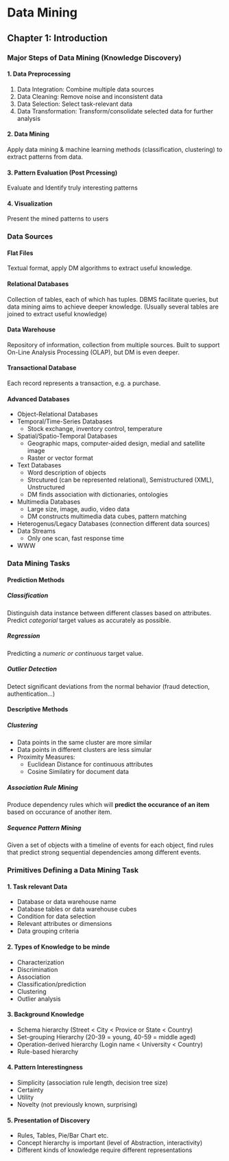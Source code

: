 # Data Mining
## Chapter 1: Introduction
### Major Steps of Data Mining (Knowledge Discovery)
#### 1. Data Preprocessing
1. Data Integration: Combine multiple data sources
2. Data Cleaning: Remove noise and inconsistent data
3. Data Selection: Select task-relevant data
4. Data Transformation: Transform/consolidate selected data for further analysis

#### 2. Data Mining
Apply data mining & machine learning methods (classification, clustering) to extract patterns from data.

#### 3. Pattern Evaluation (Post Prcessing)
Evaluate and Identify truly interesting patterns

#### 4. Visualization
Present the mined patterns to users

### Data Sources
#### Flat Files
Textual format, apply DM algorithms to extract useful knowledge.

#### Relational Databases
Collection of tables, each of which has tuples. DBMS facilitate queries, but data mining aims to achieve deeper knowledge. (Usually several tables are joined to extract useful knowledge)

#### Data Warehouse
Repository of information, collection from multiple sources. Built to support On-Line Analysis Processing (OLAP), but DM is even deeper.

#### Transactional Database
Each record represents a transaction, e.g. a purchase.

#### Advanced Databases
* Object-Relational Databases
* Temporal/Time-Series Databases
	* Stock exchange, inventory control, temperature
* Spatial/Spatio-Temporal Databases
	* Geographic maps, computer-aided design, medial and satellite image
	* Raster or vector format
* Text Databases
	* Word description of objects
	* Strcutured (can be represented relational), Semistructured (XML), Unstructured
	* DM finds association with dictionaries, ontologies
* Multimedia Databases
	* Large size, image, audio, video data
	* DM constructs multimedia data cubes, pattern matching
* Heterogenus/Legacy Databases (connection different data sources)
* Data Streams
	* Only one scan, fast response time
* WWW

### Data Mining Tasks
#### Prediction Methods
##### Classification
Distinguish data instance between different classes based on attributes. Predict *categorial* target values as accurately as possible.

##### Regression
Predicting a *numeric or continuous* target value.

##### Outlier Detection
Detect significant deviations from the normal behavior (fraud detection, authentication...)

#### Descriptive Methods
##### Clustering
* Data points in the same cluster are more similar
* Data points in different clusters are less simular
* Proximity Measures:
	* Euclidean Distance for continuous attributes
	* Cosine Similatiry for document data

##### Association Rule Mining
Produce dependency rules which will **predict the occurance of an item** based on occurance of another item.

##### Sequence Pattern Mining
Given a set of objects with a timeline of events for each object, find rules that predict strong sequential dependencies among different events.

### Primitives Defining a Data Mining Task
#### 1. Task relevant Data
* Database or data warehouse name
* Database tables or data warehouse cubes
* Condition for data selection
* Relevant attributes or dimensions
* Data grouping criteria

#### 2. Types of Knowledge to be minde
* Characterization
* Discrimination
* Association
* Classification/prediction
* Clustering
* Outlier analysis

#### 3. Background Knowledge
* Schema hierarchy (Street < City < Provice or State < Country)
* Set-grouping Hierarchy (20-39 = young, 40-59 = middle aged)
* Operation-derived hierarchy (Login name < University < Country)
* Rule-based hierarchy

#### 4. Pattern Interestingness
* Simplicity (association rule length, decision tree size)
* Certainty
* Utility
* Novelty (not previously known, surprising)

#### 5. Presentation of Discovery
* Rules, Tables, Pie/Bar Chart etc.
* Concept hierarchy is important (level of Abstraction, interactivity)
* Different kinds of knowledge require different representations